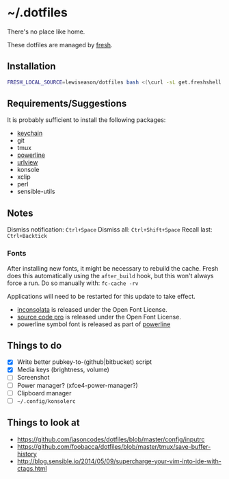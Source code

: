 # ~/.dotfiles

There's no place like home.

These dotfiles are managed by [fresh].

## Installation

``` sh
FRESH_LOCAL_SOURCE=lewiseason/dotfiles bash <(\curl -sL get.freshshell.com)
```

## Requirements/Suggestions

It is probably sufficient to install the following packages:

* [keychain]
* git
* tmux
* [powerline]
* [urlview]
* konsole
* xclip
* perl
* sensible-utils

## Notes

Dismiss notification: `Ctrl+Space`
Dismiss all: `Ctrl+Shift+Space`
Recall last: `Ctrl+Backtick`

### Fonts

After installing new fonts, it might be necessary
to rebuild the cache. Fresh does this automatically
using the `after_build` hook, but this won't always
force a run. Do so manually with: `fc-cache -rv`

Applications will need to be restarted for this update
to take effect.

* [inconsolata] is released under the Open Font License.
* [source code pro] is released under the Open Font License.
* powerline symbol font is released as part of [powerline]

## Things to do

- [x] Write better pubkey-to-(github|bitbucket) script
- [x] Media keys (brightness, volume)
- [ ] Screenshot
- [ ] Power manager? (xfce4-power-manager?)
- [ ] Clipboard manager
- [ ] `~/.config/konsolerc`

## Things to look at

* https://github.com/jasoncodes/dotfiles/blob/master/config/inputrc
* https://github.com/foobacca/dotfiles/blob/master/tmux/save-buffer-history
* http://blog.sensible.io/2014/05/09/supercharge-your-vim-into-ide-with-ctags.html

[fresh]: http://freshshell.com
[powerline]: https://github.com/powerline/powerline
[inconsolata]: http://levien.com/type/myfonts/inconsolata.html
[source code pro]: https://github.com/adobe-fonts/source-code-pro
[keychain]: http://www.funtoo.org/Keychain
[urlview]: https://github.com/sigpipe/urlview
